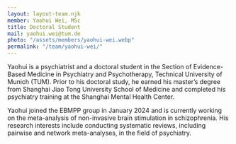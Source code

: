 ```yaml
---
layout: layout-team.njk
member: Yaohui Wei, MSc
title: Doctoral Student
mail: yaohui.wei@tum.de
photo: "/assets/members/yaohui-wei.webp"
permalink: "/team/yaohui-wei/"
---
```


Yaohui is a psychiatrist and a doctoral student in the Section of Evidence-Based Medicine in Psychiatry and Psychotherapy, Technical University of Munich (TUM). Prior to his doctoral study, he earned his master’s degree from Shanghai Jiao Tong University School of Medicine and completed his psychiatry training at the Shanghai Mental Health Center. 

Yaohui joined the EBMPP group in January 2024 and is currently working on the meta-analysis of non-invasive brain stimulation in schizophrenia. His research interests include conducting systematic reviews, including pairwise and network meta-analyses, in the field of psychiatry.

<br>

